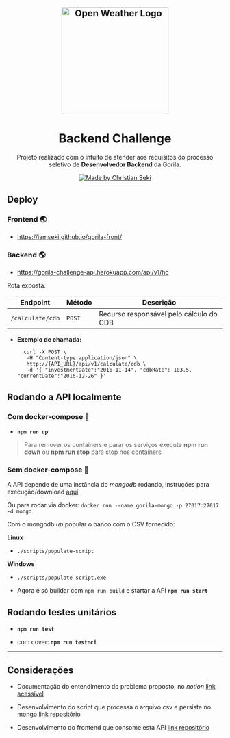 <h2 align="center">
  <a href="https://vizir.com.br/">
    <img alt="Open Weather Logo" src="https://gorila.com.br/wp-content/uploads/LogoGorila.svg" width="250px" />
  </a>
</h2>
<h1 align="center">
  Backend Challenge
</h1>

<p align="center">Projeto realizado com o intuito de atender aos requisitos do processo seletivo de <strong>Desenvolvedor Backend</strong> da Gorila.</p>

<p align="center">
  <a href="https://github.com/iamseki">
    <img alt="Made by Christian Seki" src="https://img.shields.io/badge/made%20by-Christian%20Seki-brightgreen">
  </a>
</p>

## Deploy

### Frontend :earth_asia:

- https://iamseki.github.io/gorila-front/

### Backend :earth_americas:

- https://gorila-challenge-api.herokuapp.com/api/v1/hc


Rota exposta:

| Endpoint         | Método  | Descrição                                |
| -----------------| --------| ---------------------------------------- |
| `/calculate/cdb` | `POST`  | Recurso responsável pelo cálculo do CDB  |

- **Exemplo de chamada:**

  ```shell
    curl -X POST \
     -H "Content-type:application/json" \
     http://{API_URL}/api/v1/calculate/cdb \
     -d '{ "investmentDate":"2016-11-14", "cdbRate": 103.5, "currentDate":"2016-12-26" }'
  ```

## Rodando a API localmente

### Com docker-compose :whale2:

- **`npm run up`**

>Para remover os containers e parar os serviços execute **npm run down** ou **npm run stop** para stop nos containers

### Sem docker-compose :hammer:

A API depende de uma instância do *mongodb* rodando, instruções para execução/download [aqui](https://www.mongodb.com/try/download/community)

Ou para rodar via docker: `docker run --name gorila-mongo -p 27017:27017 -d mongo`

Com o mongodb *up* popular o banco com o CSV fornecido:

**Linux**

  - `./scripts/populate-script`

**Windows**

  - `./scripts/populate-script.exe`

- Agora é só buildar com `npm run build` e startar a API **`npm run start`**
## Rodando testes unitários 

- **`npm run test`**

- com cover: **`npm run test:ci`**

---

## Considerações

- Documentação do entendimento do problema proposto, no *notion* [link acessível](https://www.notion.so/chriseki/Gorila-Back-End-Challenge-4ceb0bb4fe6a4d65b3d3cb0e2f693a0c)

- Desenvolvimento do script que processa o arquivo csv e persiste no mongo [link repositório](https://github.com/iamseki/csv-to-db)

- Desenvolvimento do frontend que consome esta API [link repositório](https://github.com/iamseki/gorila-front)

